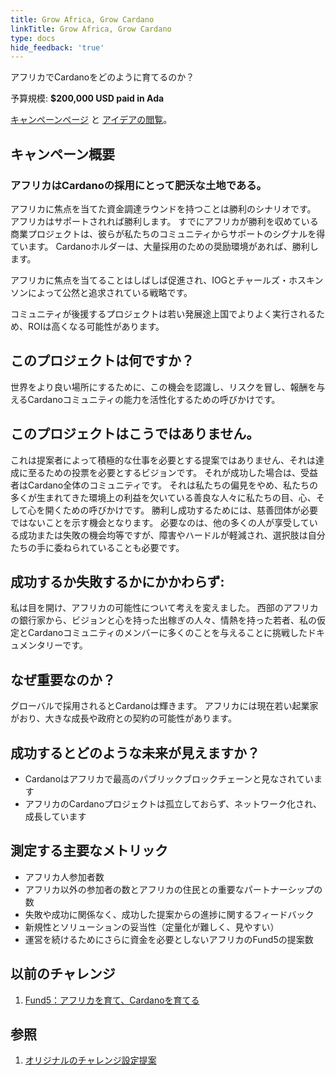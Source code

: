 ```yaml
---
title: Grow Africa, Grow Cardano
linkTitle: Grow Africa, Grow Cardano
type: docs
hide_feedback: 'true'
---
```


アフリカでCardanoをどのように育てるのか？

予算規模: **$200,000 USD paid in Ada**

[キャンペーンページ](https://cardano.ideascale.com/a/campaign-home/26108) と [アイデアの閲覧](https://cardano.ideascale.com/a/ideas/top/campaign-filter/byids/campaigns/26108/stage/unspecified)。

## キャンペーン概要

### アフリカはCardanoの採用にとって肥沃な土地である。

アフリカに焦点を当てた資金調達ラウンドを持つことは勝利のシナリオです。 アフリカはサポートされれば勝利します。 すでにアフリカが勝利を収めている商業プロジェクトは、彼らが私たちのコミュニティからサポートのシグナルを得ています。 Cardanoホルダーは、大量採用のための奨励環境があれば、勝利します。

アフリカに焦点を当てることはしばしば促進され、IOGとチャールズ・ホスキンソンによって公然と追求されている戦略です。

コミュニティが後援するプロジェクトは若い発展途上国でよりよく実行されるため、ROIは高くなる可能性があります。

## このプロジェクトは何ですか？

世界をより良い場所にするために、この機会を認識し、リスクを冒し、報酬を与えるCardanoコミュニティの能力を活性化するための呼びかけです。

## このプロジェクトはこうではありません。

これは提案者によって積極的な仕事を必要とする提案ではありません、それは達成に至るための投票を必要とするビジョンです。 それが成功した場合は、受益者はCardano全体のコミュニティです。 それは私たちの偏見をやめ、私たちの多くが生まれてきた環境上の利益を欠いている善良な人々に私たちの目、心、そして心を開くための呼びかけです。 勝利し成功するためには、慈善団体が必要ではないことを示す機会となります。 必要なのは、他の多くの人が享受している成功または失敗の機会均等ですが、障害やハードルが軽減され、選択肢は自分たちの手に委ねられていることも必要です。

## 成功するか失敗するかにかかわらず:

私は目を開け、アフリカの可能性について考えを変えました。 西部のアフリカの銀行家から、ビジョンと心を持った出稼ぎの人々、情熱を持った若者、私の仮定とCardanoコミュニティのメンバーに多くのことを与えることに挑戦したドキュメンタリーです。

## なぜ重要なのか？

グローバルで採用されるとCardanoは輝きます。 アフリカには現在若い起業家がおり、大きな成長や政府との契約の可能性があります。

## 成功するとどのような未来が見えますか？

- Cardanoはアフリカで最高のパブリックブロックチェーンと見なされています
- アフリカのCardanoプロジェクトは孤立しておらず、ネットワーク化され、成長しています

## 測定する主要なメトリック

- アフリカ人参加者数
- アフリカ以外の参加者の数とアフリカの住民との重要なパートナーシップの数
- 失敗や成功に関係なく、成功した提案からの進捗に関するフィードバック
- 新規性とソリューションの妥当性（定量化が難しく、見やすい）
- 運営を続けるためにさらに資金を必要としないアフリカのFund5の提案数

## 以前のチャレンジ

1. [Fund5：アフリカを育て、Cardanoを育てる](https://cardano.ideascale.com/a/campaign-home/25947)

## 参照

1. [オリジナルのチャレンジ設定提案](https://cardano.ideascale.com/a/dtd/Grow-Africa-Grow-Cardano/333079-48088)
